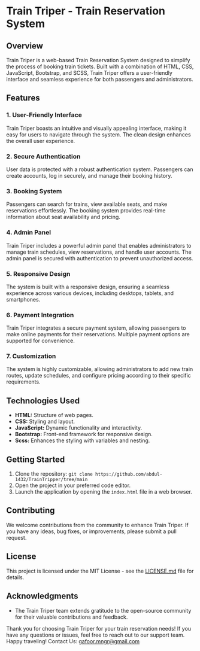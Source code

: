 # Train Triper - Train Reservation System

## Overview
Train Triper is a web-based Train Reservation System designed to simplify the process of booking train tickets. Built with a combination of HTML, CSS, JavaScript, Bootstrap, and SCSS, Train Triper offers a user-friendly interface and seamless experience for both passengers and administrators.

## Features

### 1. User-Friendly Interface
Train Triper boasts an intuitive and visually appealing interface, making it easy for users to navigate through the system. The clean design enhances the overall user experience.

### 2. Secure Authentication
User data is protected with a robust authentication system. Passengers can create accounts, log in securely, and manage their booking history.

### 3. Booking System
Passengers can search for trains, view available seats, and make reservations effortlessly. The booking system provides real-time information about seat availability and pricing.

### 4. Admin Panel
Train Triper includes a powerful admin panel that enables administrators to manage train schedules, view reservations, and handle user accounts. The admin panel is secured with authentication to prevent unauthorized access.

### 5. Responsive Design
The system is built with a responsive design, ensuring a seamless experience across various devices, including desktops, tablets, and smartphones.

### 6. Payment Integration
Train Triper integrates a secure payment system, allowing passengers to make online payments for their reservations. Multiple payment options are supported for convenience.

### 7. Customization
The system is highly customizable, allowing administrators to add new train routes, update schedules, and configure pricing according to their specific requirements.

## Technologies Used

- **HTML:** Structure of web pages.
- **CSS:** Styling and layout.
- **JavaScript:** Dynamic functionality and interactivity.
- **Bootstrap:** Front-end framework for responsive design.
- **Scss:** Enhances the styling with variables and nesting.

## Getting Started

1. Clone the repository: `git clone https://github.com/abdul-1432/TrainTripper/tree/main`
2. Open the project in your preferred code editor.
3. Launch the application by opening the `index.html` file in a web browser.

## Contributing

We welcome contributions from the community to enhance Train Triper. If you have any ideas, bug fixes, or improvements, please submit a pull request.

## License

This project is licensed under the MIT License - see the [LICENSE.md](LICENSE.md) file for details.

## Acknowledgments

- The Train Triper team extends gratitude to the open-source community for their valuable contributions and feedback.

Thank you for choosing Train Triper for your train reservation needs! If you have any questions or issues, feel free to reach out to our support team. Happy traveling!
Contact Us: [gafoor.mngr@gmail.com](mailto:gafoor.mngr@gmail.com)
